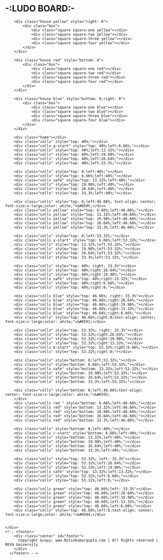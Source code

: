 <!DOCTYPE html>
<html lang="en">

<head>
    <meta charset="UTF-8">
    <meta http-equiv="X-UA-Compatible" content="IE=edge">
    <meta name="viewport" content="width=device-width, initial-scale=1.0">
    <title>Ludo Board</title>
    <link rel="stylesheet" href="ludostyle.css">
</head>

<body>
<h1 class="heading">-:LUDO BOARD:-</h1>
    <div class="game">
        <div class="house green">
            <div class="box">
                <div class="square square-one green"></div>
                <div class="square square-two green"></div>
                <div class="square square-three green"></div>
                <div class="square square-four green"></div>
            </div>
        </div>

        <div class="house yellow" style="right: 0">
            <div class="box">
                <div class="square square-one yellow"></div>
                <div class="square square-two yellow"></div>
                <div class="square square-three yellow"></div>
                <div class="square square-four yellow"></div>
            </div>
        </div>

        <div class="house red" style="bottom: 0">
            <div class="box">
                <div class="square square-one red"></div>
                <div class="square square-two red"></div>
                <div class="square square-three red"></div>
                <div class="square square-four red"></div>
            </div>
        </div>

        <div class="house blue" style="bottom: 0;right: 0">
            <div class="box">
                <div class="square square-one blue"></div>
                <div class="square square-two blue"></div>
                <div class="square square-three blue"></div>
                <div class="square square-four blue"></div>
            </div>
        </div>

        <div class="home"></div>
        <div class="cells" style="top: 40%;"></div>
        <div class="cells g-start" style="top: 40%;left:6.66%;"></div>
        <div class="cells" style="top: 40%;left:13.32%;"></div>
        <div class="cells" style="top: 40%;left:19.98%;"></div>
        <div class="cells" style="top: 40%;left:26.64%;"></div>
        <div class="cells" style="top: 40%;left:33.3%;"></div>

        <div class="cells" style="top: 0;left:40%;"></div>
        <div class="cells" style="top: 6.66%;left:40%;"></div>
        <div class="cells safe" style="top: 13.32%;left:40%;"></div>
        <div class="cells" style="top: 19.98%;left:40%;"></div>
        <div class="cells" style="top: 26.64%;left:40%;"></div>
        <div class="cells" style="top: 33.3%;left:40%;"></div>

        <div class="cells" style="top: 0;left:46.66%; text-align: center; font-size:x-large;color: white;">&#8595;</div>
        <div class="cells yellow" style="top: 6.66%;left:46.66%;"></div>
        <div class="cells yellow" style="top: 13.32%;left:46.66%;"></div>
        <div class="cells yellow" style="top: 19.98%;left:46.66%;"></div>
        <div class="cells yellow" style="top: 26.64%;left:46.66%;"></div>
        <div class="cells yellow" style="top: 33.3%;left:46.66%;"></div>

        <div class="cells" style="top: 0;left:53.32%;"></div>
        <div class="cells y-start" style="top: 6.66%;left:53.32%;"></div>
        <div class="cells" style="top: 13.32%;left:53.32%;"></div>
        <div class="cells" style="top: 19.98%;left:53.32%;"></div>
        <div class="cells" style="top: 26.64%;left:53.32%;"></div>
        <div class="cells" style="top: 33.3%;left:53.32%;"></div>

        <div class="cells" style="top: 40%; right: 33.3%"></div>
        <div class="cells" style="top: 40%;right:26.64%;"></div>
        <div class="cells" style="top: 40%;right:19.98%;"></div>
        <div class="cells safe" style="top: 40%;right:13.32%;"></div>
        <div class="cells" style="top: 40%;right:6.66%;"></div>
        <div class="cells" style="top: 40%;right:0;"></div>

        <div class="cells blue" style="top: 46.66%; right: 33.3%"></div>
        <div class="cells blue" style="top: 46.66%;right:26.64%;"></div>
        <div class="cells blue" style="top: 46.66%;right:19.98%;"></div>
        <div class="cells blue" style="top: 46.66%;right:13.32%;"></div>
        <div class="cells blue" style="top: 46.66%;right:6.66%;"></div>
        <div class="cells" style="top: 46.66%;right:0;text-align: center; font-size:x-large;color: white;">&#8592;</div>

        <div class="cells" style="top: 53.32%; right: 33.3%"></div>
        <div class="cells" style="top: 53.32%;right:26.64%;"></div>
        <div class="cells" style="top: 53.32%;right:19.98%;"></div>
        <div class="cells" style="top: 53.32%;right:13.32%;"></div>
        <div class="cells b-start" style="top: 53.32%;right:6.66%;"></div>
        <div class="cells" style="top: 53.32%;right:0;"></div>

        <div class="cells" style="bottom: 0;left:53.32%;"></div>
        <div class="cells" style="bottom: 6.66%;left:53.32%;"></div>
        <div class="cells safe" style="bottom: 13.32%;left:53.32%;"></div>
        <div class="cells" style="bottom: 19.98%;left:53.32%;"></div>
        <div class="cells" style="bottom: 26.64%;left:53.32%;"></div>
        <div class="cells" style="bottom: 33.3%;left:53.32%;"></div>

        <div class="cells" style="bottom: 0;left:46.66%;text-align: center; font-size:x-large;color: white;">&#8593;
        </div>
        <div class="cells red " style="bottom: 6.66%;left:46.66%;"></div>
        <div class="cells red" style="bottom: 13.32%;left:46.66%;"></div>
        <div class="cells red" style="bottom: 19.98%;left:46.66%;"></div>
        <div class="cells red" style="bottom: 26.64%;left:46.66%;"></div>
        <div class="cells red" style="bottom: 33.3%;left:46.66%;"></div>

        <div class="cells" style="bottom: 0;left:40%;"></div>
        <div class="cells r-start" style="bottom: 6.66%;left:40%;"></div>
        <div class="cells" style="bottom: 13.32%;left:40%;"></div>
        <div class="cells" style="bottom: 19.98%;left:40%;"></div>
        <div class="cells" style="bottom: 26.64%;left:40%;"></div>
        <div class="cells" style="bottom: 33.3%;left:40%;"></div>

        <div class="cells" style="top: 53.32%; left: 33.3%"></div>
        <div class="cells" style="top: 53.32%;left:26.64%;"></div>
        <div class="cells" style="top: 53.32%;left:19.98%;"></div>
        <div class="cells safe" style="top: 53.32%;left:13.32%;"></div>
        <div class="cells" style="top: 53.32%;left:6.66%;"></div>
        <div class="cells" style="top: 53.32%;left:0;"></div>

        <div class="cells green" style="top: 46.66%;left: 33.3%"></div>
        <div class="cells green" style="top: 46.66%;left:26.64%;"></div>
        <div class="cells green" style="top: 46.66%;left:19.98%;"></div>
        <div class="cells green" style="top: 46.66%;left:13.32%;"></div>
        <div class="cells green" style="top: 46.66%;left:6.66%;"></div>
        <div class="cells" style="top: 46.66%;left:0;text-align: center; font-size:x-large;color: white;">&#8594;</div>


    </div>
    <!-- <footer>
        <div class="center" id="footer">
          Copyright &copy; www.Nitinkumargupta.com | All Rights reserved | REVA University
        </div>
      </footer> -->

</body>

</html>
